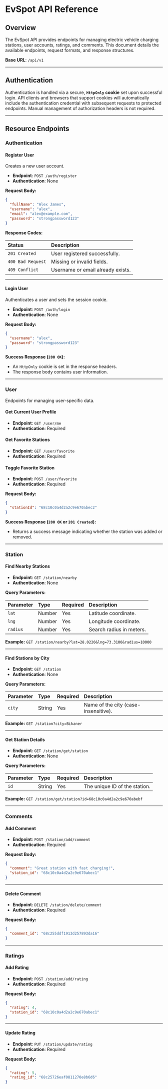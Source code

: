 # EvSpot API Reference

## Overview

The EvSpot API provides endpoints for managing electric vehicle charging stations, user accounts, ratings, and comments. This document details the available endpoints, request formats, and response structures.

**Base URL**: `/api/v1`

-----

## Authentication

Authentication is handled via a secure, **`HttpOnly` cookie** set upon successful login. API clients and browsers that support cookies will automatically include the authentication credential with subsequent requests to protected endpoints. Manual management of authorization headers is not required.

-----

## Resource Endpoints

### Authentication

#### Register User

Creates a new user account.

  * **Endpoint**: `POST /auth/register`
  * **Authentication**: None

**Request Body:**

```json
{
  "fullName": "Alex James",
  "username": "alex",
  "email": "alex@example.com",
  "password": "strongpassword123"
}
````

**Response Codes:**

| Status            | Description                       |
| :---------------- | :-------------------------------- |
| `201 Created`     | User registered successfully.     |
| `400 Bad Request` | Missing or invalid fields.        |
| `409 Conflict`    | Username or email already exists. |

---

#### Login User

Authenticates a user and sets the session cookie.

* **Endpoint**: `POST /auth/login`
* **Authentication**: None

**Request Body:**

```json
{
  "username": "alex",
  "password": "strongpassword123"
}
```

**Success Response (`200 OK`):**

* An `HttpOnly` cookie is set in the response headers.
* The response body contains user information.

---

### User

Endpoints for managing user-specific data.

#### Get Current User Profile

* **Endpoint**: `GET /user/me`
* **Authentication**: Required

#### Get Favorite Stations

* **Endpoint**: `GET /user/favorite`
* **Authentication**: Required

#### Toggle Favorite Station

* **Endpoint**: `POST /user/favorite`
* **Authentication**: Required

**Request Body:**

```json
{
  "stationId": "68c10c0a4d2a2c9e670abec2"
}
```

**Success Response (`200 OK` or `201 Created`):**

* Returns a success message indicating whether the station was added or removed.

---

### Station

#### Find Nearby Stations

* **Endpoint**: `GET /station/nearby`
* **Authentication**: None

**Query Parameters:**

| Parameter | Type   | Required | Description              |
| :-------- | :----- | :------- | :----------------------- |
| `lat`     | Number | Yes      | Latitude coordinate.     |
| `lng`     | Number | Yes      | Longitude coordinate.    |
| `radius`  | Number | Yes      | Search radius in meters. |

**Example:** `GET /station/nearby?lat=28.0220&lng=73.3100&radius=10000`

---

#### Find Stations by City

* **Endpoint**: `GET /station`
* **Authentication**: None

**Query Parameters:**

| Parameter | Type   | Required | Description                          |
| :-------- | :----- | :------- | :----------------------------------- |
| `city`    | String | Yes      | Name of the city (case-insensitive). |

**Example:** `GET /station?city=Bikaner`

---

#### Get Station Details

* **Endpoint**: `GET /station/get/station`
* **Authentication**: None

**Query Parameters:**

| Parameter | Type   | Required | Description                   |
| :-------- | :----- | :------- | :---------------------------- |
| `id`      | String | Yes      | The unique ID of the station. |

**Example:** `GET /station/get/station?id=68c10c0a4d2a2c9e670abebf`

---

### Comments

#### Add Comment

* **Endpoint**: `POST /station/add/comment`
* **Authentication**: Required

**Request Body:**

```json
{
  "comment": "Great station with fast charging!",
  "station_id": "68c10c0a4d2a2c9e670abec1"
}
```

---

#### Delete Comment

* **Endpoint**: `DELETE /station/delete/comment`
* **Authentication**: Required

**Request Body:**

```json
{
  "comment_id": "68c255ddf1913d257893da16"
}
```

---

### Ratings

#### Add Rating

* **Endpoint**: `POST /station/add/rating`
* **Authentication**: Required

**Request Body:**

```json
{
  "rating": 4,
  "station_id": "68c10c0a4d2a2c9e670abec1"
}
```

---

#### Update Rating

* **Endpoint**: `PUT /station/update/rating`
* **Authentication**: Required

**Request Body:**

```json
{
  "rating": 5,
  "rating_id": "68c25726eaf0811270e8b6d6"
}
```
